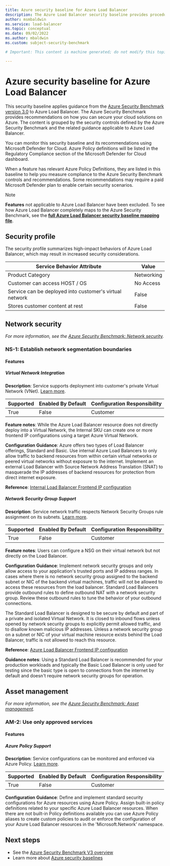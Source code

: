 ```yaml
---
title: Azure security baseline for Azure Load Balancer
description: The Azure Load Balancer security baseline provides procedural guidance and resources for implementing the security recommendations specified in the Azure Security Benchmark.
author: msmbaldwin
ms.service: load-balancer
ms.topic: conceptual
ms.date: 09/02/2022
ms.author: mbaldwin
ms.custom: subject-security-benchmark

# Important: This content is machine generated; do not modify this topic directly. Contact mbaldwin for more information.

---
```


# Azure security baseline for Azure Load Balancer

This security baseline applies guidance from the [Azure Security Benchmark version 3.0](/security/benchmark/azure/overview) to Azure Load Balancer. The Azure Security Benchmark provides recommendations on how you can secure your cloud solutions on Azure. The content is grouped by the security controls defined by the Azure Security Benchmark and the related guidance applicable to Azure Load Balancer.

You can monitor this security baseline and its recommendations using Microsoft Defender for Cloud. Azure Policy definitions will be listed in the Regulatory Compliance section of the Microsoft Defender for Cloud dashboard.

When a feature has relevant Azure Policy Definitions, they are listed in this baseline to help you measure compliance to the Azure Security Benchmark controls and recommendations. Some recommendations may require a paid Microsoft Defender plan to enable certain security scenarios.

> [!NOTE]
> **Features** not applicable to Azure Load Balancer have been excluded. To see how Azure Load Balancer completely maps to the Azure Security Benchmark, see the **[full Azure Load Balancer security baseline mapping file](https://github.com/MicrosoftDocs/SecurityBenchmarks/tree/master/Azure%20Offer%20Security%20Baselines/3.0/azure-load-balancer-azure-security-benchmark-v3-latest-security-baseline.xlsx)**.

## Security profile

The security profile summarizes high-impact behaviors of Azure Load Balancer, which may result in increased security considerations.

| Service Behavior Attribute | Value |
|--|--|
| Product Category | Networking |
| Customer can access HOST / OS | No Access |
| Service can be deployed into customer's virtual network | False |
| Stores customer content at rest | False |

## Network security

*For more information, see the [Azure Security Benchmark: Network security](../security-controls-v3-network-security.md).*

### NS-1: Establish network segmentation boundaries

#### Features

##### Virtual Network Integration

**Description**: Service supports deployment into customer's private Virtual Network (VNet). [Learn more](/azure/virtual-network/virtual-network-for-azure-services#services-that-can-be-deployed-into-a-virtual-network).

| Supported | Enabled By Default | Configuration Responsibility |
|---|---|---|
| True | False | Customer |

**Feature notes**: While the Azure Load Balancer resource does not directly deploy into a Virtual Network, the Internal SKU can create one or more frontend IP configurations using a target Azure Virtual Network.

**Configuration Guidance**: Azure offers two types of Load Balancer offerings, Standard and Basic. Use internal Azure Load Balancers to only allow traffic to backend resources from within certain virtual networks or peered virtual networks without exposure to the internet. Implement an external Load Balancer with Source Network Address Translation (SNAT) to masquerade the IP addresses of backend resources for protection from direct internet exposure.

**Reference**: [Internal Load Balancer Frontend IP configuration](/azure/load-balancer/components#frontend-ip-configuration)

##### Network Security Group Support

**Description**: Service network traffic respects Network Security Groups rule assignment on its subnets. [Learn more](/azure/virtual-network/network-security-groups-overview).

| Supported | Enabled By Default | Configuration Responsibility |
|---|---|---|
| True | False | Customer |

**Feature notes**: Users can configure a NSG on their virtual network but not directly on the Load Balancer.

**Configuration Guidance**: Implement network security groups and only allow access to your application's trusted ports and IP address ranges. In cases where there is no network security group assigned to the backend subnet or NIC of the backend virtual machines, traffic will not be allowed to access these resources from the load balancer. Standard Load Balancers provide outbound rules to define outbound NAT with a network security group. Review these outbound rules to tune the behavior of your outbound connections.

The Standard Load Balancer is designed to be secure by default and part of a private and isolated Virtual Network. It is closed to inbound flows unless opened by network security groups to explicitly permit allowed traffic, and to disallow known malicious IP addresses. Unless a network security group on a subnet or NIC of your virtual machine resource exists behind the Load Balancer, traffic is not allowed to reach this resource.

**Reference**: [Azure Load Balancer Frontend IP configuration](/azure/load-balancer/components#frontend-ip-configuration)

**Guidance notes**: Using a Standard Load Balancer is recommended for your production workloads and typically the Basic Load Balancer is only used for testing since the basic type is open to connections from the internet by default and doesn't require network security groups for operation.

## Asset management

*For more information, see the [Azure Security Benchmark: Asset management](../security-controls-v3-asset-management.md).*

### AM-2: Use only approved services

#### Features

##### Azure Policy Support

**Description**: Service configurations can be monitored and enforced via Azure Policy. [Learn more](/azure/governance/policy/tutorials/create-and-manage).

| Supported | Enabled By Default | Configuration Responsibility |
|---|---|---|
| True | False | Customer |

**Configuration Guidance**: Define and implement standard security configurations for Azure resources using Azure Policy. Assign built-in policy definitions related to your specific Azure Load Balancer resources. When there are not built-in Policy definitions available you can use Azure Policy aliases to create custom policies to audit or enforce the configuration of your Azure Load Balancer resources in the 'Microsoft.Network' namespace.

## Next steps

- See the [Azure Security Benchmark V3 overview](../overview.md)
- Learn more about [Azure security baselines](../security-baselines-overview.md)
